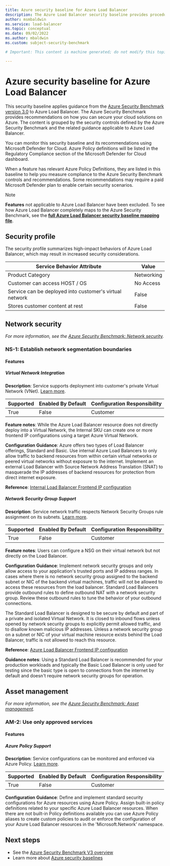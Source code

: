 ```yaml
---
title: Azure security baseline for Azure Load Balancer
description: The Azure Load Balancer security baseline provides procedural guidance and resources for implementing the security recommendations specified in the Azure Security Benchmark.
author: msmbaldwin
ms.service: load-balancer
ms.topic: conceptual
ms.date: 09/02/2022
ms.author: mbaldwin
ms.custom: subject-security-benchmark

# Important: This content is machine generated; do not modify this topic directly. Contact mbaldwin for more information.

---
```


# Azure security baseline for Azure Load Balancer

This security baseline applies guidance from the [Azure Security Benchmark version 3.0](/security/benchmark/azure/overview) to Azure Load Balancer. The Azure Security Benchmark provides recommendations on how you can secure your cloud solutions on Azure. The content is grouped by the security controls defined by the Azure Security Benchmark and the related guidance applicable to Azure Load Balancer.

You can monitor this security baseline and its recommendations using Microsoft Defender for Cloud. Azure Policy definitions will be listed in the Regulatory Compliance section of the Microsoft Defender for Cloud dashboard.

When a feature has relevant Azure Policy Definitions, they are listed in this baseline to help you measure compliance to the Azure Security Benchmark controls and recommendations. Some recommendations may require a paid Microsoft Defender plan to enable certain security scenarios.

> [!NOTE]
> **Features** not applicable to Azure Load Balancer have been excluded. To see how Azure Load Balancer completely maps to the Azure Security Benchmark, see the **[full Azure Load Balancer security baseline mapping file](https://github.com/MicrosoftDocs/SecurityBenchmarks/tree/master/Azure%20Offer%20Security%20Baselines/3.0/azure-load-balancer-azure-security-benchmark-v3-latest-security-baseline.xlsx)**.

## Security profile

The security profile summarizes high-impact behaviors of Azure Load Balancer, which may result in increased security considerations.

| Service Behavior Attribute | Value |
|--|--|
| Product Category | Networking |
| Customer can access HOST / OS | No Access |
| Service can be deployed into customer's virtual network | False |
| Stores customer content at rest | False |

## Network security

*For more information, see the [Azure Security Benchmark: Network security](../security-controls-v3-network-security.md).*

### NS-1: Establish network segmentation boundaries

#### Features

##### Virtual Network Integration

**Description**: Service supports deployment into customer's private Virtual Network (VNet). [Learn more](/azure/virtual-network/virtual-network-for-azure-services#services-that-can-be-deployed-into-a-virtual-network).

| Supported | Enabled By Default | Configuration Responsibility |
|---|---|---|
| True | False | Customer |

**Feature notes**: While the Azure Load Balancer resource does not directly deploy into a Virtual Network, the Internal SKU can create one or more frontend IP configurations using a target Azure Virtual Network.

**Configuration Guidance**: Azure offers two types of Load Balancer offerings, Standard and Basic. Use internal Azure Load Balancers to only allow traffic to backend resources from within certain virtual networks or peered virtual networks without exposure to the internet. Implement an external Load Balancer with Source Network Address Translation (SNAT) to masquerade the IP addresses of backend resources for protection from direct internet exposure.

**Reference**: [Internal Load Balancer Frontend IP configuration](/azure/load-balancer/components#frontend-ip-configuration)

##### Network Security Group Support

**Description**: Service network traffic respects Network Security Groups rule assignment on its subnets. [Learn more](/azure/virtual-network/network-security-groups-overview).

| Supported | Enabled By Default | Configuration Responsibility |
|---|---|---|
| True | False | Customer |

**Feature notes**: Users can configure a NSG on their virtual network but not directly on the Load Balancer.

**Configuration Guidance**: Implement network security groups and only allow access to your application's trusted ports and IP address ranges. In cases where there is no network security group assigned to the backend subnet or NIC of the backend virtual machines, traffic will not be allowed to access these resources from the load balancer. Standard Load Balancers provide outbound rules to define outbound NAT with a network security group. Review these outbound rules to tune the behavior of your outbound connections.

The Standard Load Balancer is designed to be secure by default and part of a private and isolated Virtual Network. It is closed to inbound flows unless opened by network security groups to explicitly permit allowed traffic, and to disallow known malicious IP addresses. Unless a network security group on a subnet or NIC of your virtual machine resource exists behind the Load Balancer, traffic is not allowed to reach this resource.

**Reference**: [Azure Load Balancer Frontend IP configuration](/azure/load-balancer/components#frontend-ip-configuration)

**Guidance notes**: Using a Standard Load Balancer is recommended for your production workloads and typically the Basic Load Balancer is only used for testing since the basic type is open to connections from the internet by default and doesn't require network security groups for operation.

## Asset management

*For more information, see the [Azure Security Benchmark: Asset management](../security-controls-v3-asset-management.md).*

### AM-2: Use only approved services

#### Features

##### Azure Policy Support

**Description**: Service configurations can be monitored and enforced via Azure Policy. [Learn more](/azure/governance/policy/tutorials/create-and-manage).

| Supported | Enabled By Default | Configuration Responsibility |
|---|---|---|
| True | False | Customer |

**Configuration Guidance**: Define and implement standard security configurations for Azure resources using Azure Policy. Assign built-in policy definitions related to your specific Azure Load Balancer resources. When there are not built-in Policy definitions available you can use Azure Policy aliases to create custom policies to audit or enforce the configuration of your Azure Load Balancer resources in the 'Microsoft.Network' namespace.

## Next steps

- See the [Azure Security Benchmark V3 overview](../overview.md)
- Learn more about [Azure security baselines](../security-baselines-overview.md)
